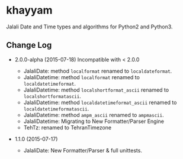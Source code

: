 khayyam
=======

Jalali Date and Time types and algorithms for Python2 and Python3.


Change Log
----------

  * 2.0.0-alpha (2015-07-18) Incompatible with < 2.0.0
    * JalaliDate: method `localformat` renamed to `localdateformat`.
    * JalaliDatetime: method `localformat` renamed to `localdatetimeformat`.
    * JalaliDatetime: method `localshortformat_ascii` renamed to `localshortformatascii`.
    * JalaliDatetime: method `localdatetimeformat_ascii` renamed to `localdatetimeformatascii`.
    * JalaliDatetime: method `ampm_ascii` renamed to `ampmascii`.
    * JalaliDatetime: Migrating to New Formatter/Parser Engine
    * TehTz: renamed to TehranTimezone
    
  * 1.1.0 (2015-07-17)
    * JalaliDate: New Formatter/Parser & full unittests.
    